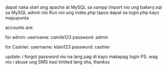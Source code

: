 dapat naka start ang apache at MySQL sa xampp
Import nio ung bakery.sql sa MySQL admin nio
Run nio ung index.php tapos dapat sa login.php kayo mapupunta

accounts are:

for admin:
username: camile123
password: admin

for Cashier:
username: klain123
password: cashier

update: i forgot password nio na lang pag di kayo makapag login
PS. wag nio i abuse ung SMS kasi limited lang sha, thankss
